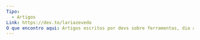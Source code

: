 ```yaml
---
Tipo:
  - Artigos
Link: https://dev.to/lariazevedo
O que encontro aqui: Artigos escritos por devs sobre ferramentas, dia a dia e tecnologias
---
```

